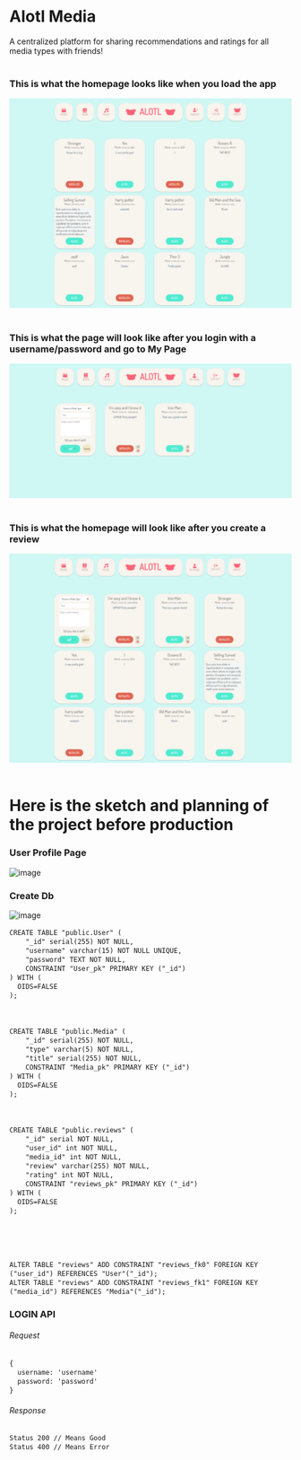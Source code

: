 # Alotl Media
A centralized platform for sharing recommendations and ratings for all media types with friends!
<br><br>
### This is what the homepage looks like when you load the app
<img src='./assets/homepage.png'>
<br><br>

### This is what the page will look like after you login with a username/password and go to My Page
<img src='./assets/create-review.png'>
<br><br>

### This is what the homepage will look like after you create a review
<img src='./assets/homepage-with-review.png'>
<br><br>

# Here is the sketch and planning of the project before production

### User Profile Page
![image](https://user-images.githubusercontent.com/11655553/167235402-3db055cd-c0d9-4783-bb2a-65bb4c0d340c.png)



### Create Db
<img width="901" alt="image" src="https://user-images.githubusercontent.com/11655553/167234444-130f18aa-c931-4f84-bb5d-4d020ad44629.png">


```
CREATE TABLE "public.User" (
	"_id" serial(255) NOT NULL,
	"username" varchar(15) NOT NULL UNIQUE,
	"password" TEXT NOT NULL,
	CONSTRAINT "User_pk" PRIMARY KEY ("_id")
) WITH (
  OIDS=FALSE
);



CREATE TABLE "public.Media" (
	"_id" serial(255) NOT NULL,
	"type" varchar(5) NOT NULL,
	"title" serial(255) NOT NULL,
	CONSTRAINT "Media_pk" PRIMARY KEY ("_id")
) WITH (
  OIDS=FALSE
);



CREATE TABLE "public.reviews" (
	"_id" serial NOT NULL,
	"user_id" int NOT NULL,
	"media_id" int NOT NULL,
	"review" varchar(255) NOT NULL,
	"rating" int NOT NULL,
	CONSTRAINT "reviews_pk" PRIMARY KEY ("_id")
) WITH (
  OIDS=FALSE
);





ALTER TABLE "reviews" ADD CONSTRAINT "reviews_fk0" FOREIGN KEY ("user_id") REFERENCES "User"("_id");
ALTER TABLE "reviews" ADD CONSTRAINT "reviews_fk1" FOREIGN KEY ("media_id") REFERENCES "Media"("_id");
```
### LOGIN API
###### Request
```
{
  username: 'username'
  password: 'password'
}
```

###### Response
```
Status 200 // Means Good
Status 400 // Means Error
```
